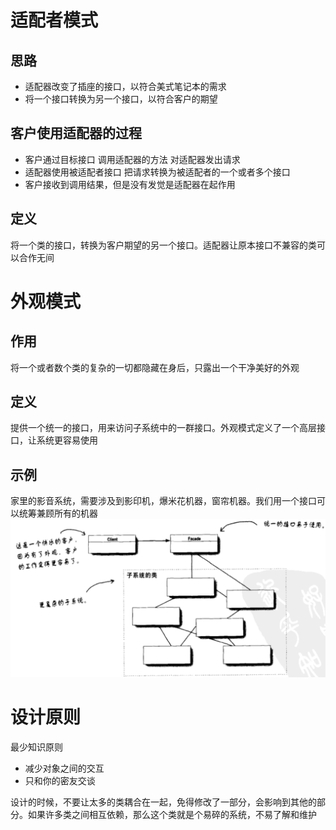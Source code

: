 # 适配者模式

## 思路
* 适配器改变了插座的接口，以符合美式笔记本的需求
* 将一个接口转换为另一个接口，以符合客户的期望

## 客户使用适配器的过程
* 客户通过目标接口 调用适配器的方法 对适配器发出请求
* 适配器使用被适配者接口 把请求转换为被适配者的一个或者多个接口
* 客户接收到调用结果，但是没有发觉是适配器在起作用

## 定义
将一个类的接口，转换为客户期望的另一个接口。适配器让原本接口不兼容的类可以合作无间


# 外观模式

## 作用
将一个或者数个类的复杂的一切都隐藏在身后，只露出一个干净美好的外观

## 定义
提供一个统一的接口，用来访问子系统中的一群接口。外观模式定义了一个高层接口，让系统更容易使用

## 示例
家里的影音系统，需要涉及到影印机，爆米花机器，窗帘机器。我们用一个接口可以统筹兼顾所有的机器
![facade](Facade.png)


# 设计原则
最少知识原则
* 减少对象之间的交互
* 只和你的密友交谈

设计的时候，不要让太多的类耦合在一起，免得修改了一部分，会影响到其他的部分。如果许多类之间相互依赖，那么这个类就是个易碎的系统，不易了解和维护

